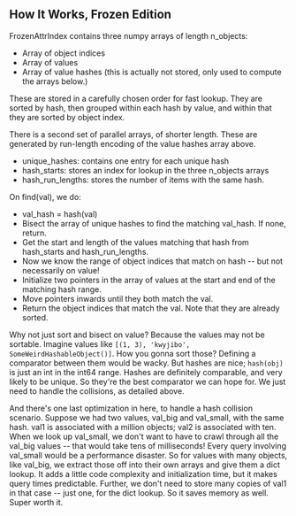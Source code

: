 ## How It Works, Frozen Edition

FrozenAttrIndex contains three numpy arrays of length n_objects:
 - Array of object indices
 - Array of values
 - Array of value hashes (this is actually not stored, only used to compute the arrays below.)

These are stored in a carefully chosen order for fast lookup.
They are sorted by hash, then grouped within each hash by value, and within that they are sorted by object index.

There is a second set of parallel arrays, of shorter length.
These are generated by run-length encoding of the value hashes array above.
 - unique_hashes: contains one entry for each unique hash
 - hash_starts: stores an index for lookup in the three n_objects arrays
 - hash_run_lengths: stores the number of items with the same hash.

On find(val), we do:
 - val_hash = hash(val)
 - Bisect the array of unique hashes to find the matching val_hash. If none, return.
 - Get the start and length of the values matching that hash from hash_starts and hash_run_lengths.
 - Now we know the range of object indices that match on hash -- but not necessarily on value!
 - Initialize two pointers in the array of values at the start and end of the matching hash range.
 - Move pointers inwards until they both match the val.
 - Return the object indices that match the val. Note that they are already sorted.

Why not just sort and bisect on value? Because the values may not be sortable. Imagine
values like ``[(1, 3), 'kwyjibo', SomeWeirdHashableObject()]``. How you gonna sort those?
Defining a comparator between them would be wacky.
But hashes are nice; ``hash(obj)`` is just an int in the int64 range. Hashes are definitely comparable, and very likely
to be unique. So they're the best comparator we can hope for. We just need to handle the collisions, as detailed above.

And there's one last optimization in here, to handle a hash collision scenario.
Suppose we had two values, val_big and val_small, with the same hash.
val1 is associated with a million objects; val2 is associated with ten.
When we look up val_small, we don't want to have to crawl through all the val_big values -- that
would take tens of milliseconds! Every query involving val_small would be a performance disaster.
So for values with many objects, like val_big, we extract those off into their own arrays and give them
a dict lookup. It adds a little code complexity and initialization time, but it makes query times predictable.
Further, we don't need to store many copies of val1 in that case -- just one, for the dict lookup. So it saves
memory as well. Super worth it.
